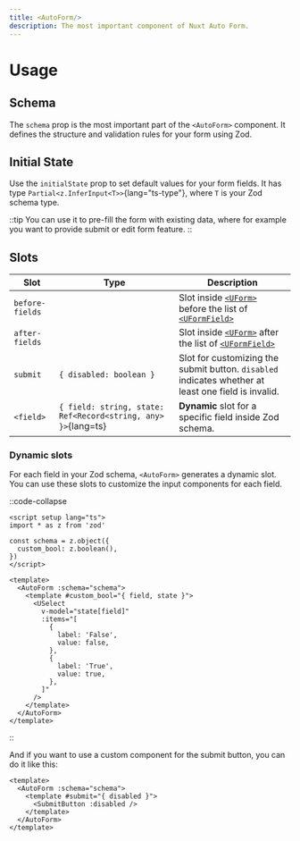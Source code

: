 ```yaml
---
title: <AutoForm/>
description: The most important component of Nuxt Auto Form.
---
```


# Usage

## Schema

The `schema` prop is the most important part of the `<AutoForm>` component.
It defines the structure and validation rules for your form using Zod.

## Initial State

Use the `initialState` prop to set default values for your form fields.
It has type `Partial<z.InferInput<T>>`{lang="ts-type"}, where `T` is your Zod schema type.

::tip
You can use it to pre-fill the form with existing data, where for example
you want to provide submit or edit form feature.
::

## Slots

| Slot            | Type                                                          | Description                                                                                                                                 |
|-----------------|---------------------------------------------------------------|---------------------------------------------------------------------------------------------------------------------------------------------|
| `before-fields` |                                                               | Slot inside [`<UForm>`](https://ui.nuxt.com/components/form) before the list of [`<UFormField>`](https://ui.nuxt.com/components/form-field) |
| `after-fields`  |                                                               | Slot inside [`<UForm>`](https://ui.nuxt.com/components/form) after the list of [`<UFormField>`](https://ui.nuxt.com/components/form-field)  |
| `submit`        | `{ disabled: boolean }`                                       | Slot for customizing the submit button. `disabled` indicates whether at least one field is invalid.                                         |
| `<field>`       | `{ field: string, state: Ref<Record<string, any> }>`{lang=ts} | **Dynamic** slot for a specific field inside Zod schema.                                                                                    |

### Dynamic slots

For each field in your Zod schema, `<AutoForm>` generates a dynamic slot.
You can use these slots to customize the input components for each field.

::code-collapse
```vue [MyForm.vue]{11-25}
<script setup lang="ts">
import * as z from 'zod'

const schema = z.object({
  custom_bool: z.boolean(),
})
</script>

<template>
  <AutoForm :schema="schema">
    <template #custom_bool="{ field, state }">
      <USelect
        v-model="state[field]"
        :items="[
          {
            label: 'False',
            value: false,
          },
          {
            label: 'True',
            value: true,
          },
        ]"
      />
    </template>
  </AutoForm>
</template>
```
::

And if you want to use a custom component for the submit button, you can do it like this:

```vue [MyForm.vue]{3-5}
<template>
  <AutoForm :schema="schema">
    <template #submit="{ disabled }">
      <SubmitButton :disabled />
    </template>
  </AutoForm>
</template>
```
